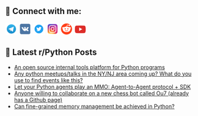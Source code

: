## 🔎 Connect with me:
[<img src="https://github.com/bullbesh/bullbesh/blob/main/images/Telegram.png" width="32" height="32" />](https://t.me/bullbesh)
[<img src="https://github.com/bullbesh/bullbesh/blob/main/images/VK.png" width="32" height="32" />](https://vk.com/bullbesh)
[<img src="https://github.com/bullbesh/bullbesh/blob/main/images/Twitter.png" width="32" height="32" />](https://twitter.com/bullbesh1)
[<img src="https://github.com/bullbesh/bullbesh/blob/main/images/Instagram.png" width="32" height="32" />](https://www.instagram.com/bullbesh)
[<img src="https://github.com/bullbesh/bullbesh/blob/main/images/Reddit.png" width="32" height="32" />](https://www.reddit.com/user/bullbesh)
[<img src="https://github.com/bullbesh/bullbesh/blob/main/images/YouTube.png" width="32" height="32" />](https://www.youtube.com/channel/UCtfjRs6uzgq5mfm8S06WTcg)

## 📕 Latest r/Python Posts
<!-- BLOG-POST-LIST:START -->
- [An open source internal tools platform for Python programs](https://www.reddit.com/r/Python/comments/1nirump/an_open_source_internal_tools_platform_for_python/)
- [Any python meetups/talks in the NY/NJ area coming up? What do you use to find events like this?](https://www.reddit.com/r/Python/comments/1nirju1/any_python_meetupstalks_in_the_nynj_area_coming/)
- [Let your Python agents play an MMO: Agent-to-Agent protocol + SDK](https://www.reddit.com/r/Python/comments/1niqudg/let_your_python_agents_play_an_mmo_agenttoagent/)
- [Anyone willing to collaborate on a new chess bot called Ou7 &lpar;already has a Github page&rpar;](https://www.reddit.com/r/Python/comments/1niqqg2/anyone_willing_to_collaborate_on_a_new_chess_bot/)
- [Can fine-grained memory management be achieved in Python?](https://www.reddit.com/r/Python/comments/1nii4as/can_finegrained_memory_management_be_achieved_in/)
<!-- BLOG-POST-LIST:END -->
